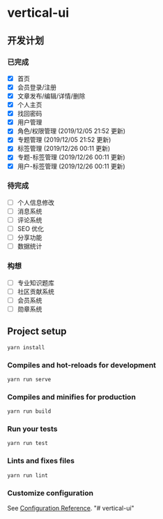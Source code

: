 # vertical-ui

## 开发计划
### 已完成
- [x] 首页  
- [x] 会员登录/注册
- [x] 文章发布/编辑/详情/删除
- [x] 个人主页
- [x] 找回密码
- [x] 用户管理  
- [x] 角色/权限管理 (2019/12/05 21:52 更新)  
- [x] 专题管理 (2019/12/05 21:52 更新)
- [x] 标签管理 (2019/12/26 00:11 更新)
- [x] 专题-标签管理 (2019/12/26 00:11 更新)
- [x] 用户-标签管理 (2019/12/26 00:11 更新)
### 待完成
- [ ] 个人信息修改
- [ ] 消息系统
- [ ] 评论系统
- [ ] SEO 优化
- [ ] 分享功能
- [ ] 数据统计
### 构想
- [ ] 专业知识题库
- [ ] 社区贡献系统
- [ ] 会员系统
- [ ] 勋章系统

## Project setup
```
yarn install
```

### Compiles and hot-reloads for development
```
yarn run serve
```

### Compiles and minifies for production
```
yarn run build
```

### Run your tests
```
yarn run test
```

### Lints and fixes files
```
yarn run lint
```

### Customize configuration
See [Configuration Reference](https://cli.vuejs.org/config/).
"# vertical-ui" 

